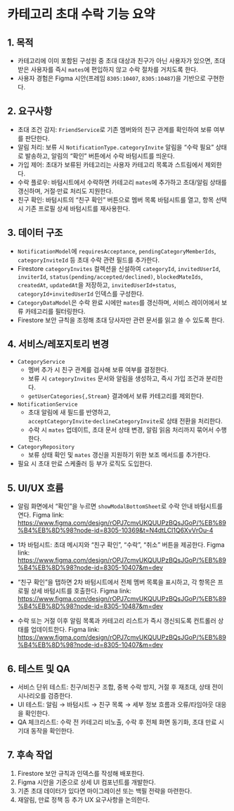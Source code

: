 # 카테고리 초대 수락 기능 요약

## 1. 목적
- 카테고리에 이미 포함된 구성원 중 초대 대상과 친구가 아닌 사용자가 있으면, 초대 받은 사용자를 즉시 `mates`에 편입하지 않고 수락 절차를 거치도록 한다.
- 사용자 경험은 Figma 시안(프레임 `8305:10407`, `8305:10487`)을 기반으로 구현한다.

## 2. 요구사항
- 초대 조건 감지: `FriendService`로 기존 멤버와의 친구 관계를 확인하여 보류 여부를 판단한다.
- 알림 처리: 보류 시 `NotificationType.categoryInvite` 알림을 “수락 필요” 상태로 발송하고, 알림의 “확인” 버튼에서 수락 바텀시트를 띄운다.
- 가입 제어: 초대가 보류된 카테고리는 사용자 카테고리 목록과 스트림에서 제외한다.
- 수락 플로우: 바텀시트에서 수락하면 카테고리 `mates`에 추가하고 초대/알림 상태를 갱신하며, 거절·만료 처리도 지원한다.
- 친구 확인: 바텀시트의 “친구 확인” 버튼으로 멤버 목록 바텀시트를 열고, 항목 선택 시 기존 프로필 상세 바텀시트를 재사용한다.

## 3. 데이터 구조
- `NotificationModel`에 `requiresAcceptance`, `pendingCategoryMemberIds`, `categoryInviteId` 등 초대 수락 관련 필드를 추가한다.
- Firestore `categoryInvites` 컬렉션을 신설하여 `categoryId`, `invitedUserId`, `inviterId`, `status(pending/accepted/declined)`, `blockedMateIds`, `createdAt`, `updatedAt`을 저장하고, `invitedUserId+status`, `categoryId+invitedUserId` 인덱스를 구성한다.
- `CategoryDataModel`은 수락 완료 시에만 `mates`를 갱신하며, 서비스 레이어에서 보류 카테고리를 필터링한다.
- Firestore 보안 규칙을 조정해 초대 당사자만 관련 문서를 읽고 쓸 수 있도록 한다.

## 4. 서비스/레포지토리 변경
- `CategoryService`
  - 멤버 추가 시 친구 관계를 검사해 보류 여부를 결정한다.
  - 보류 시 `categoryInvites` 문서와 알림을 생성하고, 즉시 가입 조건과 분리한다.
  - `getUserCategories{,Stream}` 결과에서 보류 카테고리를 제외한다.
- `NotificationService`
  - 초대 알림에 새 필드를 반영하고, `acceptCategoryInvite`·`declineCategoryInvite`로 상태 전환을 처리한다.
  - 수락 시 `mates` 업데이트, 초대 문서 상태 변경, 알림 읽음 처리까지 묶어서 수행한다.
- `CategoryRepository`
  - 보류 상태 확인 및 `mates` 갱신을 지원하기 위한 보조 메서드를 추가한다.
- 필요 시 초대 만료 스케줄러 등 부가 로직도 도입한다.

## 5. UI/UX 흐름
- 알림 화면에서 “확인”을 누르면 `showModalBottomSheet`로 수락 안내 바텀시트를 연다.
Figma link: https://www.figma.com/design/rOPJ7cmvUKQUUPzBQsJGoP/%EB%89%B4%EB%8D%98?node-id=8305-10369&t=N4dtLCl1Q6XvVrOu-4

- 1차 바텀시트: 초대 메시지와 “친구 확인”, “수락”, “취소” 버튼을 제공한다.
Figma link: https://www.figma.com/design/rOPJ7cmvUKQUUPzBQsJGoP/%EB%89%B4%EB%8D%98?node-id=8305-10407&m=dev

- “친구 확인”을 탭하면 2차 바텀시트에서 전체 멤버 목록을 표시하고, 각 항목은 프로필 상세 바텀시트를 호출한다.
Figma link: https://www.figma.com/design/rOPJ7cmvUKQUUPzBQsJGoP/%EB%89%B4%EB%8D%98?node-id=8305-10487&m=dev

- 수락 또는 거절 이후 알림 목록과 카테고리 리스트가 즉시 갱신되도록 컨트롤러 상태를 업데이트한다.
Figma link: https://www.figma.com/design/rOPJ7cmvUKQUUPzBQsJGoP/%EB%89%B4%EB%8D%98?node-id=8305-10407&m=dev

## 6. 테스트 및 QA
- 서비스 단위 테스트: 친구/비친구 조합, 중복 수락 방지, 거절 후 재초대, 상태 전이 시나리오를 검증한다.
- UI 테스트: 알림 → 바텀시트 → 친구 목록 → 세부 정보 흐름과 오류/타임아웃 대응을 확인한다.
- QA 체크리스트: 수락 전 카테고리 비노출, 수락 후 전체 화면 동기화, 초대 만료 시 기대 동작을 확인한다.

## 7. 후속 작업
1. Firestore 보안 규칙과 인덱스를 작성해 배포한다.
2. Figma 시안을 기준으로 상세 UI 컴포넌트를 개발한다.
3. 기존 초대 데이터가 있다면 마이그레이션 또는 백필 전략을 마련한다.
4. 재알림, 만료 정책 등 추가 UX 요구사항을 논의한다.
